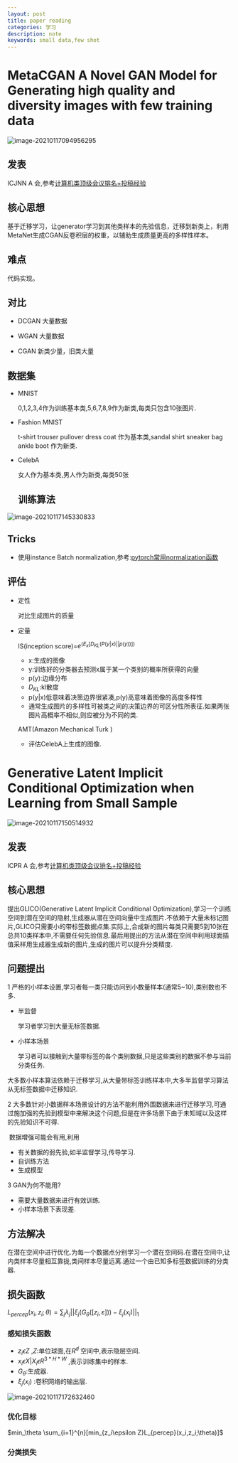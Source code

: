 ```yaml
---
layout: post
title: paper reading
categories: 学习
description: note
keywords: small data,few shot
---
```


<head>
    <script src="https://cdn.mathjax.org/mathjax/latest/MathJax.js?config=TeX-AMS-MML_HTMLorMML" type="text/javascript"></script>
    <script type="text/x-mathjax-config">
        MathJax.Hub.Config({
            tex2jax: {
            skipTags: ['script', 'noscript', 'style', 'textarea', 'pre'],
            inlineMath: [['$','$']]
            }
        });
    </script>
</head>





# MetaCGAN A Novel GAN Model for Generating high quality and diversity images with few training data

![image-20210117094956295](../images/blog/image-20210117094956295.png)

## 发表

ICJNN A 会,参考[计算机类顶级会议排名+投稿经验](https://www.twblogs.net/a/5b7b02482b7177539c24ae9a/?lang=zh-cn)

## 核心思想		

基于迁移学习，让generator学习到其他类样本的先验信息，迁移到新类上，利用MetaNet生成CGAN反卷积层的权重，以辅助生成质量更高的多样性样本。

## 难点
代码实现。

## 对比

* DCGAN 大量数据   

* WGAN  大量数据

* CGAN  新类少量，旧类大量

## 数据集

* MNIST

  0,1,2,3,4作为训练基本类,5,6,7,8,9作为新类,每类只包含10张图片.

* Fashion MNIST

  t-shirt  trouser  pullover  dress  coat  作为基本类,sandal  shirt  sneaker  bag  ankle  boot  作为新类.

* CelebA

  女人作为基本类,男人作为新类,每类50张

  ## 训练算法

![image-20210117145330833](../images/blog/image-20210117145330833.png)

## Tricks

* 使用instance Batch normalization,参考:[pytorch常用normalization函数](https://www.cnblogs.com/wanghui-garcia/p/10877700.html)

## 评估

* 定性

  对比生成图片的质量

* 定量

  IS(inception score)=$e^{(E_x[D_{KL}(P(y|x)||p(y))])}$

  * x:生成的图像
  * y:训练好的分类器去预测x属于某一个类别的概率所获得的向量
  * p(y):边缘分布
  * $D_{KL}$:kl散度
  * p(y|x)低意味着决策边界很紧凑,p(y)高意味着图像的高度多样性
  * 通常生成图片的多样性可被类之间的决策边界的可区分性所表征.如果两张图片高概率不相似,则应被分为不同的类.

  AMT(Amazon Mechanical Turk )

  * 评估CelebA上生成的图像.

  
# Generative Latent Implicit Conditional Optimization when Learning from Small Sample

![image-20210117150514932](../images/blog/image-20210117150514932.png)

## 发表

ICPR A 会,参考[计算机类顶级会议排名+投稿经验](https://www.twblogs.net/a/5b7b02482b7177539c24ae9a/?lang=zh-cn)

## 核心思想

提出GLICO(Generative Latent Implicit Conditional Optimization),学习一个训练空间到潜在空间的隐射,生成器从潜在空间向量中生成图片.不依赖于大量未标记图片,GLICO只需要小的带标签数据点集.实际上,合成新的图片每类只需要5到10张在总共10类样本中,不需要任何先验信息.最后用提出的方法从潜在空间中利用球面插值采样用生成器生成新的图片,生成的图片可以提升分类精度.

## 问题提出

1 严格的小样本设置,学习者每一类只能访问到小数量样本(通常5~10),类别数也不多.

* 半监督

  学习者学习到大量无标签数据.

* 小样本场景

  学习者可以接触到大量带标签的各个类别数据,只是这些类别的数据不参与当前分类任务.

大多数小样本算法依赖于迁移学习,从大量带标签训练样本中,大多半监督学习算法从无标签数据中迁移知识.



2 大多数针对小数据样本场景设计的方法不能利用外围数据来进行迁移学习,可通过施加强的先验到模型中来解决这个问题,但是在许多场景下由于未知域以及这样的先验知识不可得.

​	数据增强可能会有用,利用

* 有关数据的弱先验,如半监督学习,传导学习.
* 自训练方法
* 生成模型



3 GAN为何不能用?

* 需要大量数据来进行有效训练.
* 小样本场景下表现差.

## 方法解决
​	在潜在空间中进行优化.为每一个数据点分别学习一个潜在空间码.在潜在空间中,让内类样本尽量相互靠拢,类间样本尽量远离.通过一个由已知多标签数据训练的分类器.



## 损失函数

$L_{percep}(x_i,z_i;\theta)=\sum_{j}\lambda_j||\xi_j(G_{\theta}([z_i,\varepsilon]))-\xi_j(x_i)||_1$

### 感知损失函数

* $z_i\epsilon Z$ ,$Z$:单位球面,在$R^d$ 空间中,表示隐层空间.
* $x_i\epsilon X|X_i \epsilon R^{3*H*W}$  ,表示训练集中的样本.
* $G_\theta$:生成器.
* $\xi_j(x_i)$ :卷积网络的输出层.

![image-20210117172632460](../images/blog/image-20210117172632460.png)

### 优化目标

$min_\theta \sum_{i=1}^{n}[min_{z_i\epsilon Z}L_{percep}(x_i,z_i;\theta)]$

### 分类损失



​	




